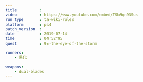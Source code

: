 ```yaml
---
title          :
video          : https://www.youtube.com/embed/TSb9qn93Sus
run_type       : ta-wiki-rules
platform       : ps4
patch_version  : 
date           : 2019-07-14
time           : 04'52"95
quest          : 9★-the-eye-of-the-storm

runners:
    - 黒化

weapons:
    - dual-blades
---
```

